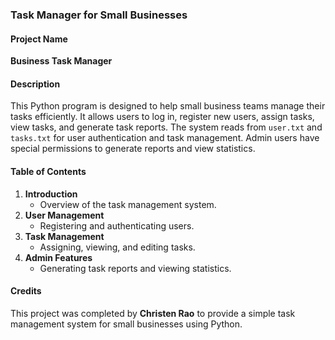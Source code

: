 ### Task Manager for Small Businesses

#### Project Name
**Business Task Manager**

#### Description
This Python program is designed to help small business teams manage their tasks efficiently. It allows users to log in, register new users, assign tasks, view tasks, and generate task reports. The system reads from `user.txt` and `tasks.txt` for user authentication and task management. Admin users have special permissions to generate reports and view statistics.

#### Table of Contents
1. **Introduction**
   - Overview of the task management system.
2. **User Management**
   - Registering and authenticating users.
3. **Task Management**
   - Assigning, viewing, and editing tasks.
4. **Admin Features**
   - Generating task reports and viewing statistics.

#### Credits
This project was completed by **Christen Rao** to provide a simple task management system for small businesses using Python.

